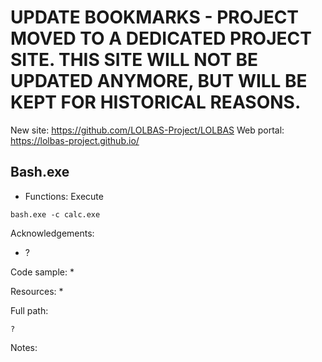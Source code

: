 # UPDATE BOOKMARKS - PROJECT MOVED TO A DEDICATED PROJECT SITE. THIS SITE WILL NOT BE UPDATED ANYMORE, BUT WILL BE KEPT FOR HISTORICAL REASONS.
New site: https://github.com/LOLBAS-Project/LOLBAS
Web portal: https://lolbas-project.github.io/ 
## Bash.exe

* Functions: Execute

```
bash.exe -c calc.exe
```

Acknowledgements:
* ?

Code sample:
* 

Resources:
* 

Full path:
```
?
```

Notes:



 
